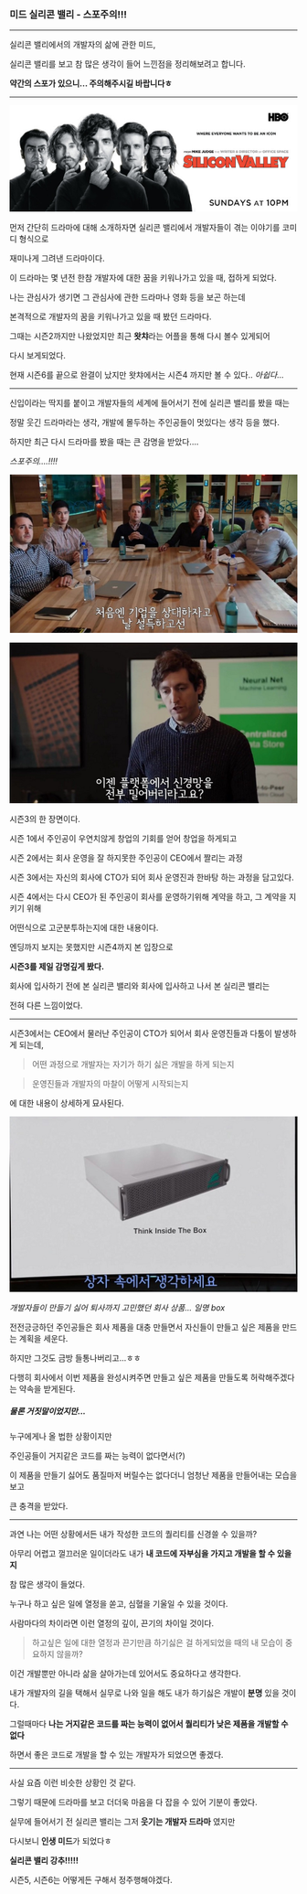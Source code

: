 ### 미드 실리콘 밸리 - 스포주의!!!

---

실리콘 밸리에서의 개발자의 삶에 관한 미드,

실리콘 밸리를 보고 참 많은 생각이 들어 느낀점을 정리해보려고 합니다.

**약간의 스포가 있으니... 주의해주시길 바랍니다ㅎ**

---

![실리콘 밸리](images/siliconvalley.jpg)

먼저 간단히 드라마에 대해 소개하자면 실리콘 밸리에서 개발자들이 겪는 이야기를 코미디 형식으로

재미나게 그려낸 드라마이다.

이 드라마는 몇 년전 한참 개발자에 대한 꿈을 키워나가고 있을 때, 접하게 되었다.

나는 관심사가 생기면 그 관심사에 관한 드라마나 영화 등을 보곤 하는데 

본격적으로 개발자의 꿈을 키워나가고 있을 때 봤던 드라마다.

그때는 시즌2까지만 나왔었지만 최근 **왓챠**라는 어플을 통해 다시 볼수 있게되어 

다시 보게되었다.

현재 시즌6를 끝으로 완결이 났지만 왓챠에서는 시즌4 까지만 볼 수 있다.. _아쉽다..._

---

신입이라는 딱지를 붙이고 개발자들의 세계에 들어서기 전에 실리콘 밸리를 봤을 때는

정말 웃긴 드라마라는 생각, 개발에 몰두하는 주인공들이 멋있다는 생각 등을 했다.

하지만 최근 다시 드라마를 봤을 때는 큰 감명을 받았다....

_스포주의....!!!!_

![fir](images/fir.png)

![se](images/se.png)


시즌3의 한 장면이다.

시즌 1에서 주인공이 우연치않게 창업의 기회를 얻어 창업을 하게되고

시즌 2에서는 회사 운영을 잘 하지못한 주인공이 CEO에서 짤리는 과정

시즌 3에서는 자신의 회사에 CTO가 되어 회사 운영진과 한바탕 하는 과정을 담고있다.

시즌 4에서는 다시 CEO가 된 주인공이 회사를 운영하기위해 계약을 하고, 그 계약을 지키기 위해 

어떤식으로 고군분투하는지에 대한 내용이다.

엔딩까지 보지는 못했지만 시즌4까지 본 입장으로

**시즌3를 제일 감명깊게 봤다.**

회사에 입사하기 전에 본 실리콘 밸리와 회사에 입사하고 나서 본 실리콘 밸리는

전혀 다른 느낌이었다.

--- 

시즌3에서는 CEO에서 물러난 주인공이 CTO가 되어서 회사 운영진들과 다툼이 발생하게 되는데, 

> 어떤 과정으로 개발자는 자기가 하기 싫은 개발을 하게 되는지

> 운영진들과 개발자의 마찰이 어떻게 시작되는지

에 대한 내용이 상세하게 묘사된다.

![box](images/box.png)

_개발자들이 만들기 싫어 퇴사까지 고민했던 회사 상품... 일명 box_

전전긍긍하던 주인공들은 회사 제품을 대충 만들면서 자신들이 만들고 싶은 제품을 만드는 계획을 세운다.

하지만 그것도 금방 들통나버리고...ㅎㅎ

다행히 회사에서 이번 제품을 완성시켜주면 만들고 싶은 제품을 만들도록 허락해주겠다는 약속을 받게된다.

##### 물론 거짓말이었지만...

누구에게나 올 법한 상황이지만 

주인공들이 거지같은 코드를 짜는 능력이 없다면서(?)

이 제품을 만들기 싫어도 품질마저 버릴수는 없다더니 엄청난 제품을 만들어내는 모습을 보고

큰 충격을 받았다.

---

과연 나는 어떤 상황에서든 내가 작성한 코드의 퀄리티를 신경쓸 수 있을까?

아무리 어렵고 껄끄러운 일이더라도 내가 **내 코드에 자부심을 가지고 개발을 할 수 있을지** 

참 많은 생각이 들었다.

누구나 하고 싶은 일에 열정을 쏟고, 심혈을 기울일 수 있을 것이다.

사람마다의 차이라면 이런 열정의 깊이, 끈기의 차이일 것이다.

> 하고싶은 일에 대한 열정과 끈기만큼 하기싫은 걸 하게되었을 때의 내 모습이 중요하지 않을까?

이건 개발뿐만 아니라 삶을 살아가는데 있어서도 중요하다고 생각한다.

내가 개발자의 길을 택해서 실무로 나와 일을 해도 내가 하기싫은 개발이 **분명** 있을 것이다.

그럴때마다 **나는 거지같은 코드를 짜는 능력이 없어서 퀄리티가 낮은 제품을 개발할 수 없다**

하면서 좋은 코드로 개발을 할 수 있는 개발자가 되었으면 좋겠다.

---

사실 요즘 이런 비슷한 상황인 것 같다. 

그렇기 때문에 드라마를 보고 더더욱 마음을 다 잡을 수 있어 기분이 좋았다.

실무에 들어서기 전 실리콘 밸리는 그저 **웃기는 개발자 드라마** 였지만

다시보니 **인생 미드**가 되었다ㅎ

**실리콘 밸리 강추!!!!!**

시즌5, 시즌6는 어떻게든 구해서 정주행해야겠다.



















